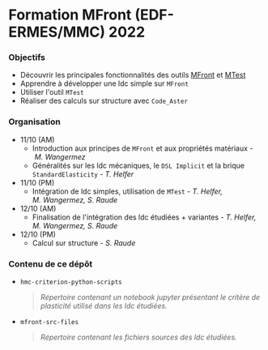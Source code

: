 # Formation MFront (EDF-ERMES/MMC) 2022
### Objectifs 
- Découvrir les principales fonctionnalités des outils [MFront](https://tfel.sourceforge.net/) et [MTest](https://tfel.sourceforge.net/mtest.html)
- Apprendre à développer une ldc simple sur `MFront`
- Utiliser l'outil `MTest`
- Réaliser des calculs sur structure avec `Code_Aster`

### Organisation
- 11/10 (AM)
    - Introduction aux principes de `MFront` et aux propriétés matériaux&nbsp;-&nbsp;*M.&nbsp;Wangermez*
    - Généralités sur les ldc mécaniques, le `DSL Implicit` et la brique `StandardElasticity`&nbsp;-&nbsp;*T.&nbsp;Helfer*
- 11/10 (PM)
    - Intégration de ldc simples, utilisation de `MTest`&nbsp;-&nbsp;*T.&nbsp;Helfer, M.&nbsp;Wangermez, S.&nbsp;Raude*
- 12/10 (AM)
    - Finalisation de l'intégration des ldc étudiées&nbsp;+&nbsp;variantes&nbsp;-&nbsp;*T.&nbsp;Helfer, M.&nbsp;Wangermez, S.&nbsp;Raude*
- 12/10 (PM)
    - Calcul sur structure&nbsp;-&nbsp;*S.&nbsp;Raude*

### Contenu de ce dépôt
- `hmc-criterion-python-scripts`

    > *Répertoire contenant un notebook jupyter présentant le critère de plasticité utilisé dans les ldc étudiées.*

- `mfront-src-files`

    > *Répertoire contenant les fichiers sources des ldc étudiées.*